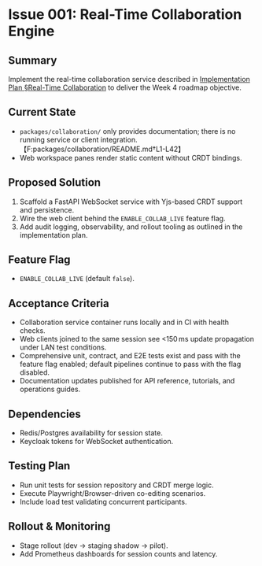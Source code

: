 # Issue 001: Real-Time Collaboration Engine

## Summary
Implement the real-time collaboration service described in [Implementation Plan §Real-Time Collaboration](../IMPLEMENTATION_PLAN.md#real-time-collaboration-engine) to deliver the Week 4 roadmap objective.

## Current State
- `packages/collaboration/` only provides documentation; there is no running service or client integration.【F:packages/collaboration/README.md†L1-L42】
- Web workspace panes render static content without CRDT bindings.

## Proposed Solution
1. Scaffold a FastAPI WebSocket service with Yjs-based CRDT support and persistence.
2. Wire the web client behind the `ENABLE_COLLAB_LIVE` feature flag.
3. Add audit logging, observability, and rollout tooling as outlined in the implementation plan.

## Feature Flag
- `ENABLE_COLLAB_LIVE` (default `false`).

## Acceptance Criteria
- Collaboration service container runs locally and in CI with health checks.
- Web clients joined to the same session see <150 ms update propagation under LAN test conditions.
- Comprehensive unit, contract, and E2E tests exist and pass with the feature flag enabled; default pipelines continue to pass with the flag disabled.
- Documentation updates published for API reference, tutorials, and operations guides.

## Dependencies
- Redis/Postgres availability for session state.
- Keycloak tokens for WebSocket authentication.

## Testing Plan
- Run unit tests for session repository and CRDT merge logic.
- Execute Playwright/Browser-driven co-editing scenarios.
- Include load test validating concurrent participants.

## Rollout & Monitoring
- Stage rollout (dev → staging shadow → pilot).
- Add Prometheus dashboards for session counts and latency.
